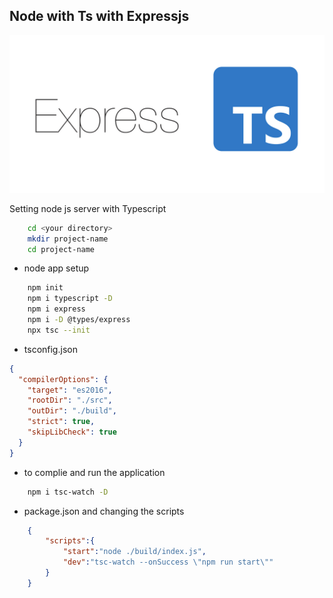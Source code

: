 ## Node with Ts with Expressjs

![image](../images/express+Ts.png)

Setting node js server with Typescript

```bash
    cd <your directory>
    mkdir project-name
    cd project-name
```
- node app setup
```bash
    npm init 
    npm i typescript -D
    npm i express 
    npm i -D @types/express
    npx tsc --init
```

- tsconfig.json
```json
{
  "compilerOptions": {
    "target": "es2016",                                  
    "rootDir": "./src",                     
    "outDir": "./build",                               
    "strict": true,                                                      
    "skipLibCheck": true                            
  }
}
```

- to complie and run the application
```bash
    npm i tsc-watch -D
```

- package.json and changing the scripts
```json
    {
        "scripts":{
            "start":"node ./build/index.js",
            "dev":"tsc-watch --onSuccess \"npm run start\""
        }
    }
```
